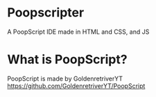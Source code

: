 # Poopscripter
A PoopScript IDE made in HTML and CSS, and JS

# What is PoopScript?
PoopScript is made by GoldenretriverYT
https://github.com/GoldenretriverYT/PoopScript
